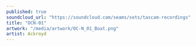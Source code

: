 ```yaml
---
published: true
soundcloud_url: "https://soundcloud.com/seams/sets/tascam-recordings"
title: "OCN-01"
artwork: "/media/artwork/OC-N_01_Boat.png"
artist: Ackroyd
---
```


